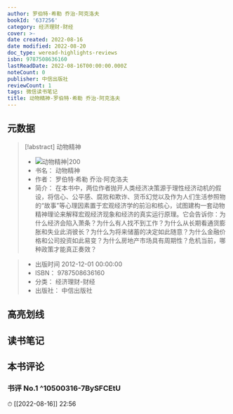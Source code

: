 ```yaml
---
author: 罗伯特·希勒 乔治·阿克洛夫
bookId: '637256'
category: 经济理财-财经
cover: >-
date created: 2022-08-16
date modified: 2022-08-20
doc_type: weread-highlights-reviews
isbn: 9787508636160
lastReadDate: 2022-08-16T00:00:00.000Z
noteCount: 0
publisher: 中信出版社
reviewCount: 1
tags: 微信读书笔记
title: 动物精神-罗伯特·希勒 乔治·阿克洛夫
---
```


## 元数据

> [!abstract] 动物精神
> - ![ 动物精神|200](https://wfqqreader-1252317822.image.myqcloud.com/cover/256/637256/t7_637256.jpg)
> - 书名： 动物精神
> - 作者： 罗伯特·希勒 乔治·阿克洛夫
> - 简介： 在本书中，两位作者抛开人类经济决策源于理性经济动机的假设，将信心、公平感、腐败和欺诈、货币幻觉以及作为人们生活参照物的“故事”等心理因素置于宏观经济学的前沿和核心，试图建构一套动物精神理论来解释宏观经济现象和经济的真实运行原理。它会告诉你：为什么经济会陷入萧条？为什么有人找不到工作？为什么从长期看通货膨胀和失业此消彼长？为什么为将来储蓄的决定如此随意？为什么金融价格和公司投资如此易变？为什么房地产市场具有周期性？危机当前，哪种政策才能真正奏效？

> - 出版时间 2012-12-01 00:00:00
> - ISBN： 9787508636160
> - 分类： 经济理财-财经
> - 出版社： 中信出版社

## 高亮划线

## 读书笔记

## 本书评论

### 书评 No.1 ^10500316-7BySFCEtU

⏱ [[2022-08-16]] 22:56
